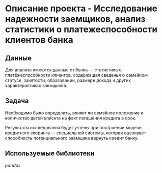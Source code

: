 # Описание проекта - Исследование надежности заемщиков, анализ статистики о платежеспособности клиентов банка

## Данные

Для анализа имеются данные от банка — статистика о платёжеспособности клиентов, содержащая сведенья о семейном статусе, занятости, образовании, размере дохода и других характеристиках заемщиков.

## Задача

Необходимо было определить, влияет ли семейное положение и количество детей клиента на факт погашения кредита в срок. 

Результаты исследования будут учтены при построении модели кредитного скоринга — специальной системы, которая оценивает способность потенциального заёмщика вернуть кредит банку.

## Используемые библиотеки
*pandas*
